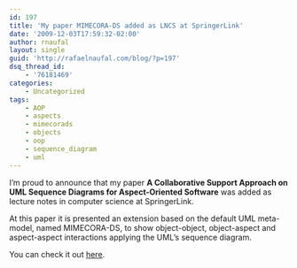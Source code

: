 ```yaml
---
id: 197
title: 'My paper MIMECORA-DS added as LNCS at SpringerLink'
date: '2009-12-03T17:59:32-02:00'
author: rnaufal
layout: single
guid: 'http://rafaelnaufal.com/blog/?p=197'
dsq_thread_id:
    - '76181469'
categories:
    - Uncategorized
tags:
    - AOP
    - aspects
    - mimecorads
    - objects
    - oop
    - sequence_diagram
    - uml
---
```


I’m proud to announce that my paper **A Collaborative Support Approach on UML Sequence Diagrams for Aspect-Oriented Software** was added as lecture notes in computer science at SpringerLink.

At this paper it is presented an extension based on the default UML meta-model, named MIMECORA-DS, to show object-object, object-aspect and aspect-aspect interactions applying the UML’s sequence diagram.

You can check it out [here](http://www.springerlink.com/content/a683v580865w85t0/).